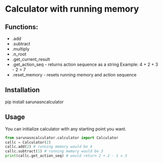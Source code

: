 # Calculator with running memory

## Functions:
- .add
- .subtract
- .multiply
- .n_root
- .get_current_result
- .get_action_seq - returns action sequence as a string Example: 4 + 2 + 3 - 2 = 7
- .reset_memory - resets running memory and action sequence


## Installation

pip install sarunasncalculator

## Usage

You can initialize calculator with any starting point you want.
```python
from sarunasncalculator.calculator import Calculator
callc = Calculator(2)
callc.add(2) # running memory would be 4
callc.subtract(1) # running memory would be 3
print(callc.get_action_seq) # would return 2 + 2 - 1 = 3
```
